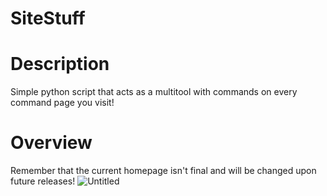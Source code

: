 # SiteStuff

# Description

Simple python script that acts as a multitool with commands on every command page you visit!

# Overview

Remember that the current homepage isn't final and will be changed upon future releases!
![Untitled](https://github.com/JesterTheMan/SiteStuff/assets/146450864/0e8719c4-a9d1-400f-987b-151fb35cc7c5)
